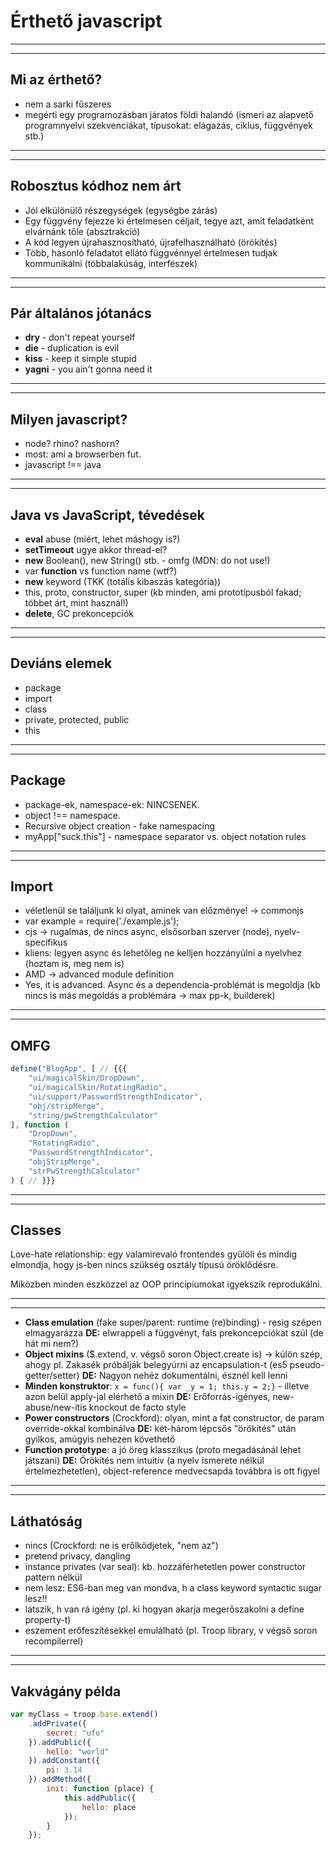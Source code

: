 # Érthető javascript

---
---

## Mi az érthető?

* nem a sarki fűszeres
* megérti egy programozásban járatos földi halandó (ismeri az alapvető programnyelvi szekvenciákat, típusokat: elágazás, ciklus, függvények stb.)

---
---

## Robosztus kódhoz nem árt

* Jól elkülönülő részegységek (egységbe zárás)
* Egy függvény fejezze ki értelmesen céljait, tegye azt, amit feladatként elvárnánk tőle (absztrakció)
* A kód legyen újrahasznosítható, újrafelhasználható (örökítés)
* Több, hasonló feladatot ellátó függvénnyel értelmesen tudjak kommunikálni (többalakúság, interfészek)

---
---

## Pár általános jótanács

* **dry** - don't repeat yourself
* **die** - duplication is evil
* **kiss** - keep it simple stupid
* **yagni** - you ain't gonna need it

---
---

## Milyen javascript?

* node? rhino? nashorn?
* most: ami a browserben fut.
* javascript !== java

---
---

## Java vs JavaScript, tévedések

* **eval** abuse (miért, lehet máshogy is?)
* **setTimeout** ugye akkor thread-el?
* **new** Boolean(), new String() stb. - omfg (MDN: do not use!)
* var **function** vs function name (wtf?)
* **new** keyword (TKK (totális kibaszás kategória))
* this, proto, constructor, super (kb minden, ami prototípusból fakad; többet árt, mint használ!)
* **delete**, GC prekoncepciók

---
---

## Deviáns elemek

* package
* import
* class
* private, protected, public
* this

---
---

## Package

* package-ek, namespace-ek: NINCSENEK.
* object !== namespace.
* Recursive object creation - fake namespacing
* myApp["suck.this"] - namespace separator vs. object notation rules

---
---

## Import

* véletlenül se találjunk ki olyat, aminek van előzménye! -> commonjs
* var example = require('./example.js');
* cjs -> rugalmas, de nincs async, elsősorban szerver (node), nyelv-specifikus
* kliens: legyen async és lehetőleg ne kelljen hozzányúlni a nyelvhez (hoztam is, meg nem is)
* AMD -> advanced module definition
* Yes, it is advanced. Async és a dependencia-problémát is megoldja (kb nincs is más megoldás a problémára -> max pp-k, builderek)

---
---

## OMFG

```javascript
define("BlogApp", [ // {{{
	"ui/magicalSkin/DropDown",
	"ui/magicalSkin/RotatingRadio",
	"ui/support/PasswordStrengthIndicator",
	"obj/stripMerge",
	"string/pwStrengthCalculator"
], function (
	"DropDown",
	"RotatingRadio",
	"PasswordStrengthIndicator",
	"objStripMerge",
	"strPwStrengthCalculator"
) { // }}}
```

---
---

## Classes

Love-hate relationship: egy valamirevaló frontendes gyűlöli és mindig elmondja, hogy js-ben nincs szükség osztály típusú öröklődésre.

Miközben minden eszközzel az OOP princípiumokat igyekszik reprodukálni.

---
---

* **Class emulation** (fake super/parent: runtime (re)binding) - resig szépen elmagyarázza **DE:** elwrappeli a függvényt, fals prekoncepciókat szül (de hát mi nem?)
* **Object mixins** ($.extend, v. végső soron Object.create is) -> külön szép, ahogy pl. Zakasék próbálják belegyúrni az encapsulation-t (es5 pseudo-getter/setter) **DE:** Nagyon nehéz dokumentálni, észnél kell lenni
* **Minden konstruktor**: `x = func(){ var _y = 1; this.y = 2;}` - illetve azon belül apply-jal elérhető a mixin **DE:** Erőforrás-igényes, new-abuse/new-itis knockout de facto style
* **Power constructors** (Crockford): olyan, mint a fat constructor, de param override-okkal kombinálva **DE:** két-három lépcsős "örökítés" után gyilkos, amúgyis nehezen követhető
* **Function prototype**: a jó öreg klasszikus (proto megadásánál lehet játszani) **DE:** Örökítés nem intuitív (a nyelv ismerete nélkül értelmezhetetlen), object-reference medvecsapda továbbra is ott figyel

---
---

## Láthatóság

* nincs (Crockford: ne is erőlködjetek, "nem az")
* pretend privacy, dangling
* instance privates (var seal): kb. hozzáférhetetlen power constructor pattern nélkül
* nem lesz: ES6-ban meg van mondva, h a class keyword syntactic sugar lesz!!
* látszik, h van rá igény (pl. ki hogyan akarja megerőszakolni a define property-t)
* eszement erőfeszítésekkel emulálható (pl. Troop library, v végső soron recompilerrel)

---
---

## Vakvágány példa

```javascript
var myClass = troop.base.extend()
    .addPrivate({
        secret: "ufo"
    }).addPublic({
        hello: "world"
    }).addConstant({
        pi: 3.14
    }).addMethod({
        init: function (place) {
            this.addPublic({
                hello: place
            });
        }
    });
```
